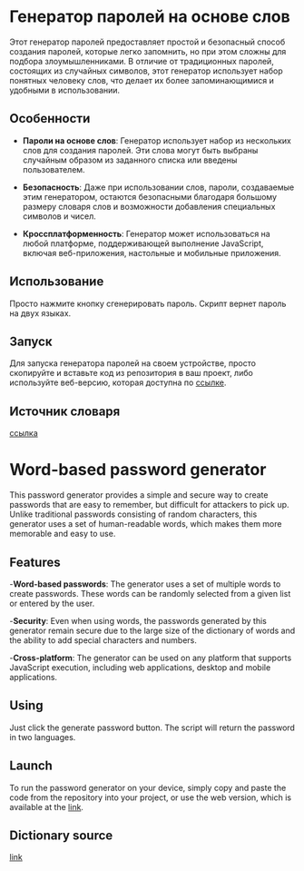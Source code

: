 # Генератор паролей на основе слов

Этот генератор паролей предоставляет простой и безопасный способ создания паролей, которые легко запомнить, но при этом сложны для подбора злоумышленниками. В отличие от традиционных паролей, состоящих из случайных символов, этот генератор использует набор понятных человеку слов, что делает их более запоминающимися и удобными в использовании.

## Особенности

- **Пароли на основе слов**: Генератор использует набор из нескольких слов для создания паролей. Эти слова могут быть выбраны случайным образом из заданного списка или введены пользователем.
  
- **Безопасность**: Даже при использовании слов, пароли, создаваемые этим генератором, остаются безопасными благодаря большому размеру словаря слов и возможности добавления специальных символов и чисел.

- **Кроссплатформенность**: Генератор может использоваться на любой платформе, поддерживающей выполнение JavaScript, включая веб-приложения, настольные и мобильные приложения.

## Использование

Просто нажмите кнопку сгенерировать пароль. Скрипт вернет пароль на двух языках.

## Запуск

Для запуска генератора паролей на своем устройстве, просто скопируйте и вставьте код из репозитория в ваш проект, либо используйте веб-версию, которая доступна по [ссылке](https://andrabra.github.io/password-generator/).

## Источник словаря
[ссылка](https://github.com/danakt/russian-words/tree/master)

# Word-based password generator

This password generator provides a simple and secure way to create passwords that are easy to remember, but difficult for attackers to pick up. Unlike traditional passwords consisting of random characters, this generator uses a set of human-readable words, which makes them more memorable and easy to use.

## Features

-**Word-based passwords**: The generator uses a set of multiple words to create passwords. These words can be randomly selected from a given list or entered by the user.

-**Security**: Even when using words, the passwords generated by this generator remain secure due to the large size of the dictionary of words and the ability to add special characters and numbers.

-**Cross-platform**: The generator can be used on any platform that supports JavaScript execution, including web applications, desktop and mobile applications.

## Using

Just click the generate password button. The script will return the password in two languages.

## Launch

To run the password generator on your device, simply copy and paste the code from the repository into your project, or use the web version, which is available at the [link](https://andrabra.github.io/password-generator/).

## Dictionary source
[link](https://github.com/danakt/russian-words/tree/master)


